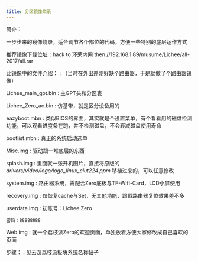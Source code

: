 ```yaml
---
title: 分区镜像烧录
---
```


简介：

一步步来的镜像烧录，适合调节各个部位的代码，方便一些特别的底层运作方式

推荐镜像下载位址：hack to 环荣内网 then
//192.168.1.89/musume/Lichee/all-2017/all.rar

此镜像中的文件介绍：
:   （当时在外出差刚好缺个路由器，于是就做了个路由器镜像）

Lichee\_main\_gpt.bin
:   主GPT头和分区表

Lichee\_Zero\_ac.bin
:   仿基带，就是区分设备用的

eazyboot.mbn
:   类似BIOS的界面，其实就是个设置菜单，有个看看用的磁盘检测功能，可以观看进度条在跑，并不检测磁盘，不会衰减磁盘使用寿命

bootlist.mbn
:   真正的系统启动选单

Misc.img
:   驱动跟一堆底层的东西

splash.img
:   里面就一张开机图片，直接将原版的
    *drivers/video/logo/logo\_linux\_clut224.ppm*
    移植过来的，可以任意修改

system.img
:   路由器系统，需配合Zero底板与TF-Wifi-Card，LCD小屏使用

recovery.img
:   仅恢复cache与Set，无其他功能，跟戳路由器复位效果差不多

userdata.img
:   初账号：Lichee Zero

    密码：88888888

Web.img
:   就一个荔枝派Zero的欢迎页面，单独放着方便大家修改成自己喜欢的页面

步骤：
:   见云汉荔枝派板块系统名称帖子

